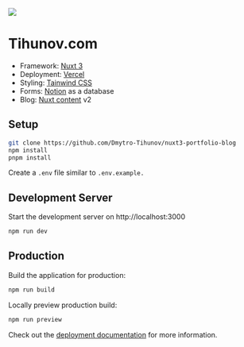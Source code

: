 ![](./public/preview/chrome-capture-2023-0-20.gif)

# Tihunov.com

- Framework: [Nuxt 3](https://nuxt.com/v3)
- Deployment: [Vercel](https://vercel.com)
- Styling: [Tainwind CSS](https://tailwindcss.com)
- Forms: [Notion](https://developers.notion.com) as a database
- Blog: [Nuxt content](https://tailwindcss.com) v2

## Setup

```bash
git clone https://github.com/Dmytro-Tihunov/nuxt3-portfolio-blog
npm install
pnpm install
```

Create a `.env` file similar to `.env.example.`

## Development Server

Start the development server on http://localhost:3000

```bash
npm run dev
```

## Production

Build the application for production:

```bash
npm run build
```

Locally preview production build:

```bash
npm run preview
```

Check out the [deployment documentation](https://nuxt.com/docs/getting-started/deployment) for more information.
